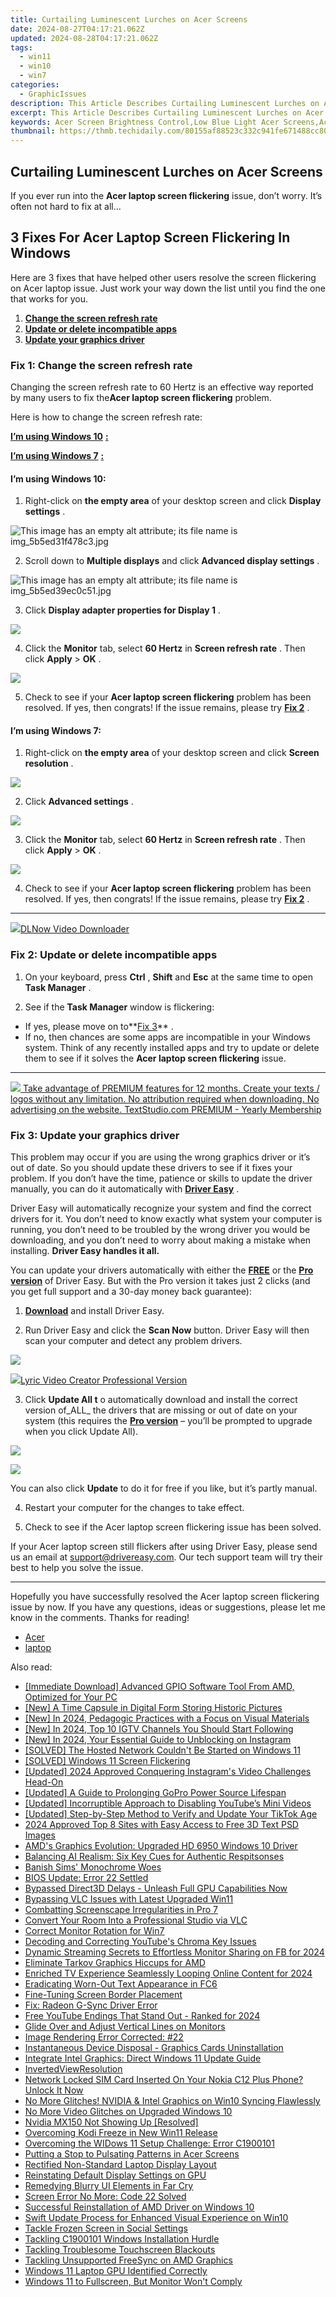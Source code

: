 ```yaml
---
title: Curtailing Luminescent Lurches on Acer Screens
date: 2024-08-27T04:17:21.062Z
updated: 2024-08-28T04:17:21.062Z
tags:
  - win11
  - win10
  - win7
categories:
  - GraphicIssues
description: This Article Describes Curtailing Luminescent Lurches on Acer Screens
excerpt: This Article Describes Curtailing Luminescent Lurches on Acer Screens
keywords: Acer Screen Brightness Control,Low Blue Light Acer Screens,Acer Display Settings Optimization,Energy Saving Screen Functions Acer,Acer Color Temperature Adjustment,Minimizing Screen Reflections on Acer Monitors,Acer Display Luminosity Customization
thumbnail: https://thmb.techidaily.com/80155af88523c332c941fe671488cc80343c6425da9b3fc724c8ee058b2d4ab5.jpg
---
```


## Curtailing Luminescent Lurches on Acer Screens

 If you ever run into the **Acer laptop screen flickering** issue, don’t worry. It’s often not hard to fix at all…

## 3 Fixes For Acer Laptop Screen Flickering In Windows

 Here are 3 fixes that have helped other users resolve the screen flickering on Acer laptop issue. Just work your way down the list until you find the one that works for you.

1. **[Change the screen refresh rate](#F1)**
2. **[Update or delete incompatible apps](#F2)**
3. **[Update your graphics driver](#F3)**

### **Fix 1: Change the screen refresh rate**

 Changing the screen refresh rate to 60 Hertz is an effective way reported by many users to fix the**Acer laptop screen flickering** problem.

Here is how to change the screen refresh rate:

**[I’m using Windows 10](#W10)** [**:**](https://tools.techidaily.com/drivereasy/download/)

**[I’m using Windows 7](#W7)** [**:**](https://tools.techidaily.com/drivereasy/download/)

#### **I’m using Windows 10:**

 1) Right-click on **the empty area** of your desktop screen and click **Display settings** .

![This image has an empty alt attribute; its file name is img_5b5ed31f478c3.jpg](https://images.drivereasy.com/wp-content/uploads/2018/07/img_5b5ed31f478c3.jpg)

 2) Scroll down to **Multiple displays** and click **Advanced display settings** .

![This image has an empty alt attribute; its file name is img_5b5ed39ec0c51.jpg](https://images.drivereasy.com/wp-content/uploads/2018/07/img_5b5ed39ec0c51.jpg)

 3) Click **Display adapter properties for Display 1** .

![](https://images.drivereasy.com/wp-content/uploads/2018/07/img_5b5ed3e49449b.jpg)

 4) Click the **Monitor** tab, select **60 Hertz** in **Screen refresh rate** . Then click **Apply** \> **OK** .

![](https://images.drivereasy.com/wp-content/uploads/2018/07/img_5b5ed67824b26.jpg)

 5) Check to see if your **Acer laptop screen flickering** problem has been resolved. If yes, then congrats! If the issue remains, please try [**Fix 2**](#F2) .

#### **I’m using Windows 7:**

 1) Right-click on **the empty area** of your desktop screen and click **Screen resolution** .

![](https://images.drivereasy.com/wp-content/uploads/2018/07/img_5b5ed6d79ee72.jpg)

 2) Click **Advanced settings** .

![](https://images.drivereasy.com/wp-content/uploads/2018/07/img_5b5ed72308a6d.jpg)

 3) Click the **Monitor** tab, select **60 Hertz** in **Screen refresh rate** . Then click **Apply** \> **OK** .

![](https://images.drivereasy.com/wp-content/uploads/2018/07/img_5b5edc0f0b9cb.jpg)

 4) Check to see if your **Acer laptop screen flickering** problem has been resolved. If yes, then congrats! If the issue remains, please try [](#F2) [](https://tools.techidaily.com/drivereasy/download/) **[Fix 2](#F2)** .

---

<!-- affiliate ads begin -->
<a href="https://secure.2checkout.com/order/checkout.php?PRODS=4712430&QTY=1&AFFILIATE=108875&CART=1"><img src="https://secure.avangate.com/images/merchant/c404a5adbf90e09631678b13b05d9d7a/products/dlnow_256.png" border="0">DLNow Video Downloader</a>
<!-- affiliate ads end -->
### Fix 2: Update or delete incompatible apps

 1) On your keyboard, press **Ctrl** , **Shift** and **Esc** at the same time to open **Task Manager** .

 2) See if the **Task Manager** window is flickering:

* If yes, please move on to**[Fix 3](#F3)** .
* If no, then chances are some apps are incompatible in your Windows system. Think of any recently installed apps and try to update or delete them to see if it solves the **Acer laptop screen flickering** issue.

---

<!-- affiliate ads begin -->
<a href="https://secure.textstudio.com/order/checkout.php?PRODS=35633309&QTY=1&AFFILIATE=108875&CART=1"> <img src="https://secure.avangate.com/images/merchant/d6eb8222c9718486bdabce8b897380f7/products/3_premium-icon.png" border="0"> Take advantage of PREMIUM features for 12 months. 
Create your texts / logos without any limitation. 
No attribution required when downloading. 
No advertising on the website. 
 TextStudio.com  PREMIUM - Yearly Membership</a>
<!-- affiliate ads end -->
### Fix 3: Update your graphics driver

 This problem may occur if you are using the wrong graphics driver or it’s out of date. So you should update these drivers to see if it fixes your problem. If you don’t have the time, patience or skills to update the driver manually, you can do it automatically with **[Driver Easy](https://tools.techidaily.com/drivereasy/download/)**  .

 Driver Easy will automatically recognize your system and find the correct drivers for it. You don’t need to know exactly what system your computer is running, you don’t need to be troubled by the wrong driver you would be downloading, and you don’t need to worry about making a mistake when installing. **Driver Easy handles it all.**

 You can update your drivers automatically with either the **[FREE](https://tools.techidaily.com/drivereasy/download/)**  or the [](https://tools.techidaily.com/drivereasy/download/) **[Pro version](https://tools.techidaily.com/drivereasy/download/)**  of Driver Easy. But with the Pro version it takes just 2 clicks (and you get full support and a 30-day money back guarantee):

 1) **[Download](https://tools.techidaily.com/drivereasy/download/)** [](https://tools.techidaily.com/drivereasy/download/) and install Driver Easy.

 2) Run Driver Easy and click the **Scan Now** button. Driver Easy will then scan your computer and detect any problem drivers.

![](https://images.drivereasy.com/wp-content/uploads/2018/07/img_5b46ffcde1143.jpg)

<!-- affiliate ads begin -->
<a href="https://secure.2checkout.com/order/checkout.php?PRODS=11224199&QTY=1&AFFILIATE=108875&CART=1"><img src="https://secure.avangate.com/images/merchant/e09fdffe648a30658a9657bbed7b2388/products/copy_boxshot_lyricvideo.png" border="0">Lyric Video Creator Professional Version</a>
<!-- affiliate ads end -->
 3) Click **Update All t** o automatically download and install the correct version of_ALL_ the drivers that are missing or out of date on your system (this requires the **[Pro version](https://tools.techidaily.com/drivereasy/download/)**  – you’ll be prompted to upgrade when you click Update All).

![](https://images.drivereasy.com/wp-content/uploads/2018/07/img_5b594e371b13c.jpg)

<!-- affiliate ads begin -->
<a href="https://store.revouninstaller.com/order/checkout.php?PRODS=28010250&QTY=1&AFFILIATE=108875&CART=1"><img src="https://secure.avangate.com/images/merchant/4282ec8de8c9be897e7aff4aa231b1a4/336__280a.jpg" border="0"></a>
<!-- affiliate ads end -->
 You can also click **Update** to do it for free if you like, but it’s partly manual.

4) Restart your computer for the changes to take effect.

5) Check to see if the Acer laptop screen flickering issue has been solved.

 If your Acer laptop screen still flickers after using Driver Easy, please send us an email at <support@drivereasy.com>. Our tech support team will try their best to help you solve the issue.

---

 Hopefully you have successfully resolved the Acer laptop screen flickering issue by now. If you have any questions, ideas or suggestions, please let me know in the comments. Thanks for reading!

* [Acer](https://tools.techidaily.com/drivereasy/download/)
* [laptop](https://tools.techidaily.com/drivereasy/download/)

<ins class="adsbygoogle"
     style="display:block"
     data-ad-format="autorelaxed"
     data-ad-client="ca-pub-7571918770474297"
     data-ad-slot="1223367746"></ins>



<ins class="adsbygoogle"
     style="display:block"
     data-ad-client="ca-pub-7571918770474297"
     data-ad-slot="8358498916"
     data-ad-format="auto"
     data-full-width-responsive="true"></ins>





<span class="atpl-alsoreadstyle">Also read:</span>
<div><ul>
<li><a href="https://hardware-updates.techidaily.com/immediate-download-advanced-gpio-software-tool-from-amd-optimized-for-your-pc/"><u>[Immediate Download] Advanced GPIO Software Tool From AMD, Optimized for Your PC</u></a></li>
<li><a href="https://extra-lessons.techidaily.com/new-a-time-capsule-in-digital-form-storing-historic-pictures/"><u>[New] A Time Capsule in Digital Form  Storing Historic Pictures</u></a></li>
<li><a href="https://fox-glue.techidaily.com/new-in-2024-pedagogic-practices-with-a-focus-on-visual-materials/"><u>[New] In 2024, Pedagogic Practices with a Focus on Visual Materials</u></a></li>
<li><a href="https://instagram-video-recordings.techidaily.com/new-in-2024-top-10-igtv-channels-you-should-start-following/"><u>[New] In 2024, Top 10 IGTV Channels You Should Start Following</u></a></li>
<li><a href="https://instagram-videos.techidaily.com/new-in-2024-your-essential-guide-to-unblocking-on-instagram/"><u>[New] In 2024, Your Essential Guide to Unblocking on Instagram</u></a></li>
<li><a href="https://win-howtos.techidaily.com/solved-the-hosted-network-couldnt-be-started-on-windows-11/"><u>[SOLVED] The Hosted Network Couldn't Be Started on Windows 11</u></a></li>
<li><a href="https://graphic-issues.techidaily.com/solved-windows-11-screen-flickering/"><u>[SOLVED] Windows 11 Screen Flickering</u></a></li>
<li><a href="https://instagram-videos.techidaily.com/updated-2024-approved-conquering-instagrams-video-challenges-head-on/"><u>[Updated] 2024 Approved  Conquering Instagram's Video Challenges Head-On</u></a></li>
<li><a href="https://extra-tips.techidaily.com/updated-a-guide-to-prolonging-gopro-power-source-lifespan/"><u>[Updated] A Guide to Prolonging GoPro Power Source Lifespan</u></a></li>
<li><a href="https://facebook-video-share.techidaily.com/updated-incorruptible-approach-to-disabling-youtubes-mini-videos/"><u>[Updated] Incorruptible Approach to Disabling YouTube’s Mini Videos</u></a></li>
<li><a href="https://extra-guidance.techidaily.com/updated-step-by-step-method-to-verify-and-update-your-tiktok-age/"><u>[Updated] Step-by-Step Method to Verify and Update Your TikTok Age</u></a></li>
<li><a href="https://article-posts.techidaily.com/2024-approved-top-8-sites-with-easy-access-to-free-3d-text-psd-images/"><u>2024 Approved  Top 8 Sites with Easy Access to Free 3D Text PSD Images</u></a></li>
<li><a href="https://graphic-issues.techidaily.com/amds-graphics-evolution-upgraded-hd-6950-windows-10-driver/"><u>AMD's Graphics Evolution: Upgraded HD 6950 Windows 10 Driver</u></a></li>
<li><a href="https://tech-savvy.techidaily.com/balancing-ai-realism-six-key-cues-for-authentic-respitsonses/"><u>Balancing AI Realism: Six Key Cues for Authentic Respitsonses</u></a></li>
<li><a href="https://graphic-issues.techidaily.com/banish-sims-monochrome-woes/"><u>Banish Sims' Monochrome Woes</u></a></li>
<li><a href="https://graphic-issues.techidaily.com/bios-update-error-22-settled/"><u>BIOS Update: Error 22 Settled</u></a></li>
<li><a href="https://graphic-issues.techidaily.com/bypassed-direct3d-delays-unleash-full-gpu-capabilities-now/"><u>Bypassed Direct3D Delays - Unleash Full GPU Capabilities Now</u></a></li>
<li><a href="https://graphic-issues.techidaily.com/bypassing-vlc-issues-with-latest-upgraded-win11/"><u>Bypassing VLC Issues with Latest Upgraded Win11</u></a></li>
<li><a href="https://graphic-issues.techidaily.com/combatting-screenscape-irregularities-in-pro-7/"><u>Combatting Screenscape Irregularities in Pro 7</u></a></li>
<li><a href="https://screen-mirroring-recording.techidaily.com/convert-your-room-into-a-professional-studio-via-vlc/"><u>Convert Your Room Into a Professional Studio via VLC</u></a></li>
<li><a href="https://graphic-issues.techidaily.com/correct-monitor-rotation-for-win7/"><u>Correct Monitor Rotation for Win7</u></a></li>
<li><a href="https://graphic-issues.techidaily.com/decoding-and-correcting-youtubes-chroma-key-issues/"><u>Decoding and Correcting YouTube's Chroma Key Issues</u></a></li>
<li><a href="https://facebook-videos.techidaily.com/dynamic-streaming-secrets-to-effortless-monitor-sharing-on-fb-for-2024/"><u>Dynamic Streaming  Secrets to Effortless Monitor Sharing on FB for 2024</u></a></li>
<li><a href="https://graphic-issues.techidaily.com/eliminate-tarkov-graphics-hiccups-for-amd/"><u>Eliminate Tarkov Graphics Hiccups for AMD</u></a></li>
<li><a href="https://youtube-clips.techidaily.com/enriched-tv-experience-seamlessly-looping-online-content-for-2024/"><u>Enriched TV Experience  Seamlessly Looping Online Content for 2024</u></a></li>
<li><a href="https://graphic-issues.techidaily.com/eradicating-worn-out-text-appearance-in-fc6/"><u>Eradicating Worn-Out Text Appearance in FC6</u></a></li>
<li><a href="https://graphic-issues.techidaily.com/fine-tuning-screen-border-placement/"><u>Fine-Tuning Screen Border Placement</u></a></li>
<li><a href="https://graphic-issues.techidaily.com/fix-radeon-g-sync-driver-error/"><u>Fix: Radeon G-Sync Driver Error</u></a></li>
<li><a href="https://youtube-docs.techidaily.com/youtube-endings-that-stand-out-ranked-for-2024/"><u>Free YouTube Endings That Stand Out - Ranked for 2024</u></a></li>
<li><a href="https://graphic-issues.techidaily.com/glide-over-and-adjust-vertical-lines-on-monitors/"><u>Glide Over and Adjust Vertical Lines on Monitors</u></a></li>
<li><a href="https://graphic-issues.techidaily.com/image-rendering-error-corrected-22/"><u>Image Rendering Error Corrected: #22</u></a></li>
<li><a href="https://graphic-issues.techidaily.com/instantaneous-device-disposal-graphics-cards-uninstallation/"><u>Instantaneous Device Disposal - Graphics Cards Uninstallation</u></a></li>
<li><a href="https://graphic-issues.techidaily.com/integrate-intel-graphics-direct-windows-11-update-guide/"><u>Integrate Intel Graphics: Direct Windows 11 Update Guide</u></a></li>
<li><a href="https://graphic-issues.techidaily.com/invertedviewresolution/"><u>InvertedViewResolution</u></a></li>
<li><a href="https://sim-unlock.techidaily.com/network-locked-sim-card-inserted-on-your-nokia-c12-plus-phone-unlock-it-now-by-drfone-android/"><u>Network Locked SIM Card Inserted On Your Nokia C12 Plus Phone? Unlock It Now</u></a></li>
<li><a href="https://graphic-issues.techidaily.com/no-more-glitches-nvidia-and-intel-graphics-on-win10-syncing-flawlessly/"><u>No More Glitches! NVIDIA & Intel Graphics on Win10 Syncing Flawlessly</u></a></li>
<li><a href="https://graphic-issues.techidaily.com/no-more-video-glitches-on-upgraded-windows-10/"><u>No More Video Glitches on Upgraded Windows 10</u></a></li>
<li><a href="https://graphic-issues.techidaily.com/nvidia-mx150-not-showing-up-resolved/"><u>Nvidia MX150 Not Showing Up [Resolved]</u></a></li>
<li><a href="https://graphic-issues.techidaily.com/overcoming-kodi-freeze-in-new-win11-release/"><u>Overcoming Kodi Freeze in New Win11 Release</u></a></li>
<li><a href="https://graphic-issues.techidaily.com/overcoming-the-widows-11-setup-challenge-error-c1900101/"><u>Overcoming the WIDows 11 Setup Challenge: Error C1900101</u></a></li>
<li><a href="https://graphic-issues.techidaily.com/putting-a-stop-to-pulsating-patterns-in-acer-screens/"><u>Putting a Stop to Pulsating Patterns in Acer Screens</u></a></li>
<li><a href="https://graphic-issues.techidaily.com/rectified-non-standard-laptop-display-layout/"><u>Rectified Non-Standard Laptop Display Layout</u></a></li>
<li><a href="https://graphic-issues.techidaily.com/reinstating-default-display-settings-on-gpu/"><u>Reinstating Default Display Settings on GPU</u></a></li>
<li><a href="https://graphic-issues.techidaily.com/remedying-blurry-ui-elements-in-far-cry/"><u>Remedying Blurry UI Elements in Far Cry</u></a></li>
<li><a href="https://graphic-issues.techidaily.com/screen-error-no-more-code-22-solved/"><u>Screen Error No More: Code 22 Solved</u></a></li>
<li><a href="https://graphic-issues.techidaily.com/successful-reinstallation-of-amd-driver-on-windows-10/"><u>Successful Reinstallation of AMD Driver on Windows 10</u></a></li>
<li><a href="https://graphic-issues.techidaily.com/swift-update-process-for-enhanced-visual-experience-on-win10/"><u>Swift Update Process for Enhanced Visual Experience on Win10</u></a></li>
<li><a href="https://graphic-issues.techidaily.com/tackle-frozen-screen-in-social-settings/"><u>Tackle Frozen Screen in Social Settings</u></a></li>
<li><a href="https://graphic-issues.techidaily.com/tackling-c1900101-windows-installation-hurdle/"><u>Tackling C1900101 Windows Installation Hurdle</u></a></li>
<li><a href="https://graphic-issues.techidaily.com/tackling-troublesome-touchscreen-blackouts/"><u>Tackling Troublesome Touchscreen Blackouts</u></a></li>
<li><a href="https://graphic-issues.techidaily.com/tackling-unsupported-freesync-on-amd-graphics/"><u>Tackling Unsupported FreeSync on AMD Graphics</u></a></li>
<li><a href="https://graphic-issues.techidaily.com/windows-11-laptop-gpu-identified-correctly/"><u>Windows 11 Laptop GPU Identified Correctly</u></a></li>
<li><a href="https://graphic-issues.techidaily.com/windows-11-to-fullscreen-but-monitor-wont-comply/"><u>Windows 11 to Fullscreen, But Monitor Won't Comply</u></a></li>
</ul></div>
